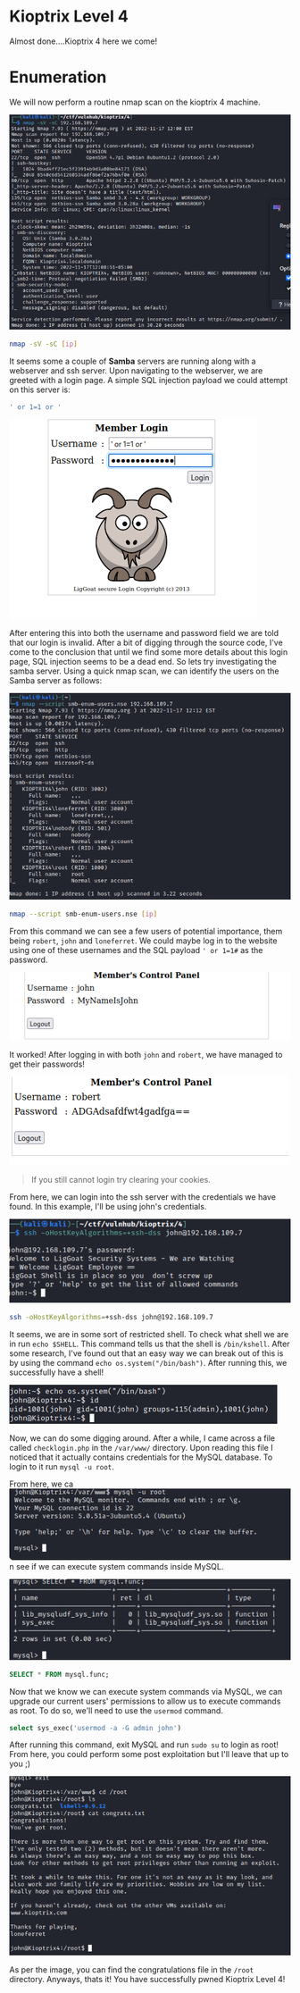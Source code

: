 # Kioptrix Level 4

Almost done....Kioptrix 4 here we come!

# Enumeration

We will now perform a routine nmap scan on the kioptrix 4 machine.

![enter image description here](https://github.com/benjibrown/CTF-writeups/blob/main/VulnHub/images/kioptrix4/Screenshot_2022-11-17_12-01-33.png?raw=true)

```bash
nmap -sV -sC [ip]
```

It seems some a couple of **Samba** servers are running along with a webserver and ssh server.
Upon navigating to the webserver, we are greeted with a login page. A simple SQL injection payload we could attempt on this server is:
```sql
' or 1=1 or '
```

![enter image description here](https://github.com/benjibrown/CTF-writeups/blob/main/VulnHub/images/kioptrix4/Screenshot_2022-11-17_12-05-58.png?raw=true)

After entering this into both the username and password field we are told that our login is invalid. After a bit of digging through the source code, I've come to the conclusion that until we find some more details about this login page, SQL injection seems to be a dead end. So lets try investigating the samba server.
Using a quick nmap scan, we can identify the users on the Samba server as follows:

![enter image description here](https://github.com/benjibrown/CTF-writeups/blob/main/VulnHub/images/kioptrix4/Screenshot_2022-11-17_12-18-20.png?raw=true)

```bash
nmap --script smb-enum-users.nse [ip]
```

From this command we can see a few users of potential importance, them being `robert`, `john` and `loneferret`. 
We could maybe log in to the website using one of these usernames and the SQL payload
`' or 1=1#`  as the password.

![enter image description here](https://github.com/benjibrown/CTF-writeups/blob/main/VulnHub/images/kioptrix4/Screenshot_2022-11-17_12-19-50.png?raw=true)

It worked! After logging in with both `john` and `robert`, we have managed to get their passwords!

![enter image description here](https://github.com/benjibrown/CTF-writeups/blob/main/VulnHub/images/kioptrix4/Screenshot_2022-11-17_12-20-14.png?raw=true)
> If you still cannot login try clearing your cookies.

From here, we can login into the ssh server with the credentials we have found. In this example, I'll be using john's credentials.

![enter image description here](https://github.com/benjibrown/CTF-writeups/blob/main/VulnHub/images/kioptrix4/Screenshot_2022-11-17_12-22-52.png?raw=true)

```bash
ssh -oHostKeyAlgorithms=+ssh-dss john@192.168.109.7
```

It seems, we are in some sort of restricted shell. To check what shell we are in run `echo $SHELL`. This command tells us that the shell is `/bin/kshell`. After some research, I've found out that an easy way we can break out of this is by using the command `echo os.system("/bin/bash")`. After running this, we successfully have a shell!

![enter image description here](https://github.com/benjibrown/CTF-writeups/blob/main/VulnHub/images/kioptrix4/Screenshot_2022-11-17_12-25-35.png?raw=true)

Now, we can do some digging around. After a while, I came across a file called `checklogin.php` in the `/var/www/` directory. Upon reading this file I noticed that it actually contains credentials for the MySQL database. To login to it run `mysql -u root`.


From here, we ca![enter image description here](https://github.com/benjibrown/CTF-writeups/blob/main/VulnHub/images/kioptrix4/Screenshot_2022-11-17_13-01-24.png?raw=true)n see if we can execute system commands inside MySQL.

![enter image description here](https://github.com/benjibrown/CTF-writeups/blob/main/VulnHub/images/kioptrix4/Screenshot_2022-11-17_13-10-38.png?raw=true)

```sql
SELECT * FROM mysql.func;
```

Now that we know we can execute system commands via MySQL, we can upgrade our current users' permissions to allow us to execute commands as root.
To do so, we'll need to use the `usermod` command.

```sql
select sys_exec('usermod -a -G admin john')
```

After running this command, exit MySQL and run `sudo su` to login as root! From here, you could perform some post exploitation but I'll leave that up to you ;)

![enter image description here](https://github.com/benjibrown/CTF-writeups/blob/main/VulnHub/images/kioptrix4/Screenshot_2022-11-17_13-15-38.png?raw=true)

As per the image, you can find the congratulations file in the `/root` directory.
Anyways, thats it! You have successfully pwned Kioptrix Level 4!

